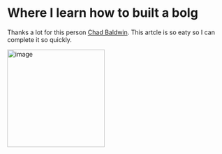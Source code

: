 # Where I learn how to built a bolg
Thanks a lot for this person [Chad Baldwin](https://chadbaldwin.net/2021/03/14/how-to-build-a-sql-blog.html).
This artcle is so eaty so I can complete it so quickly.
<p><img width="223" alt="image" src="https://github.com/2024html/carol-cola.github.io/assets/156045022/18c0c1a2-f584-42d2-ab5d-67da4d5f36a4">
</p>
